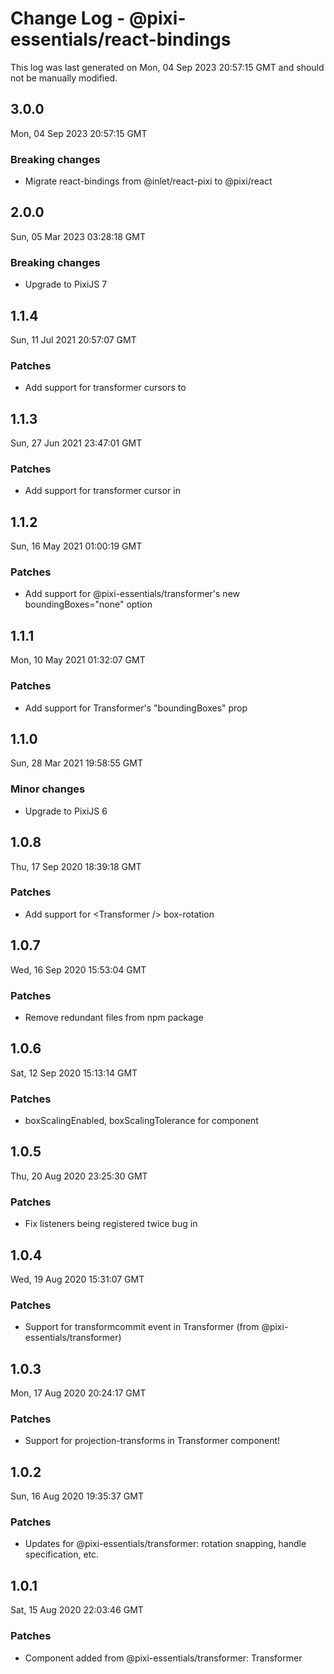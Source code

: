 # Change Log - @pixi-essentials/react-bindings

This log was last generated on Mon, 04 Sep 2023 20:57:15 GMT and should not be manually modified.

## 3.0.0
Mon, 04 Sep 2023 20:57:15 GMT

### Breaking changes

- Migrate react-bindings from @inlet/react-pixi to @pixi/react

## 2.0.0
Sun, 05 Mar 2023 03:28:18 GMT

### Breaking changes

- Upgrade to PixiJS 7

## 1.1.4
Sun, 11 Jul 2021 20:57:07 GMT

### Patches

- Add support for transformer cursors to <Transformer />

## 1.1.3
Sun, 27 Jun 2021 23:47:01 GMT

### Patches

- Add support for transformer cursor in <Transformer />

## 1.1.2
Sun, 16 May 2021 01:00:19 GMT

### Patches

- Add support for @pixi-essentials/transformer's new boundingBoxes="none" option

## 1.1.1
Mon, 10 May 2021 01:32:07 GMT

### Patches

- Add support for Transformer's "boundingBoxes" prop

## 1.1.0
Sun, 28 Mar 2021 19:58:55 GMT

### Minor changes

- Upgrade to PixiJS 6

## 1.0.8
Thu, 17 Sep 2020 18:39:18 GMT

### Patches

- Add support for &lt;Transformer /&gt; box-rotation

## 1.0.7
Wed, 16 Sep 2020 15:53:04 GMT

### Patches

- Remove redundant files from npm package

## 1.0.6
Sat, 12 Sep 2020 15:13:14 GMT

### Patches

- boxScalingEnabled, boxScalingTolerance for <Transformer /> component

## 1.0.5
Thu, 20 Aug 2020 23:25:30 GMT

### Patches

- Fix listeners being registered twice bug in <Transformer />

## 1.0.4
Wed, 19 Aug 2020 15:31:07 GMT

### Patches

- Support for transformcommit event in Transformer (from @pixi-essentials/transformer)

## 1.0.3
Mon, 17 Aug 2020 20:24:17 GMT

### Patches

- Support for projection-transforms in Transformer component!

## 1.0.2
Sun, 16 Aug 2020 19:35:37 GMT

### Patches

- Updates for @pixi-essentials/transformer: rotation snapping, handle specification, etc.

## 1.0.1
Sat, 15 Aug 2020 22:03:46 GMT

### Patches

- Component added from @pixi-essentials/transformer: Transformer

